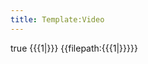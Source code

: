 ```yaml
---
title: Template:Video
---
```


<div data-type="video" data-children="object" data-translate="no">
<span data-name="video" data-children="boolean" class="hidden">true</span>
<span data-name="filename" data-children="string" class="hidden">{{{1|}}}</span>
<span data-name="filepath" data-children="string" class="hidden">{{filepath:{{{1|}}}}}</span>
</div>